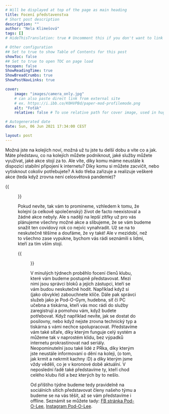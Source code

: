 ```yaml
---
# Will be displayed at top of the page as main heading
title: Focení představenstva
# Short post description
description: ""
author: "Nela Klimešová"
tags: []
# HideThisTranslation: true # Uncomment this if you don't want to link this translation of page in translations

# Other configuration
## Set to true to show Table of Contents for this post
showToc: false
## Set to true to open TOC on page load
tocopen: false
ShowReadingTime: true
ShowBreadCrumbs: true
ShowPostNavLinks: true

cover:
    image: "images/camera_only.jpg"
    # can also paste direct link from external site
    # ex. https://i.ibb.co/K0HVPBd/paper-mod-profilemode.png
    alt: "Foťák"
    relative: false # To use relative path for cover image, used in hugo Page-bundles

# Autogenerated date
date: Sun, 06 Jun 2021 17:34:00 CEST

layout: post
---
```


Možná jste na kolejích noví, možná už tu jste tu delší dobu a víte co a jak. Máte představu, co na kolejích můžete podniknout, jaké služby můžete využívat, jaké akce stojí za to. Ale víte, díky komu máme neustále k dispozici stabilní připojení k internetu? Díky komu si můžete zacvičit, nebo vytisknout cokoliv potřebujete? A kdo třeba zařizuje a realizuje veškeré akce (teda když zrovna není celosvětová pandemie)?

{{<figure src="images/people.jpg" alt="Image 3 - People">}}

Pokud nevíte, tak vám to promineme, vzhledem k tomu, že kolejní (a celkově společenský) život de facto neexistoval a žádné akce nebyly. Ale s nadějí na lepší zítřky už pro vás plánujeme všechny možné akce a slibujeme, že se vám budeme snažit ten covidový rok co nejvíc vynahradit. Už se na to neskutečně těšíme a doufáme, že vy také! Ale v mezidobí, než to všechno zase vypukne, bychom vás rádi seznámili s lidmi, kteří za tím vším stojí.

{{<figure src="images/camera_operator.jpg" alt="Image 2 - Camera operator">}}

V minulých týdnech proběhlo focení členů klubu, které vám budeme postupně představovat. Mezi nimi jsou správci bloků a jejich zástupci, kteří se vám budou neskutečně hodit. Například když si (jako obvykle) zabouchnete klíče. Dále pak správci služeb jako je Pod-O-Gym, hudebna, síť či PC učebna a tiskárna, kteří vás moc rádi do služby zaregistrují a pomohou vám, když budete potřebovat. Když například nevíte, jak se dostat do posilovny, nebo když nejste zrovna technický typ a tiskárna s vámi nechce spolupracovat. Představíme vám také síťaře, díky kterým funguje celý systém a můžeme tak v naprostém klidu, bez výpadků internetu prokrastinovat nad seriály. Neopominutelní jsou také lidé z PRka, díky kterým jste neustále informovaní o dění na koleji, (o tom, jak krmit a nekrmit kachny :D) a díky kterým jsme vždy věděli, co je v koronové době aktuální. V neposlední řadě také představíme ty, kteří chod celého klubu řídí a bez kterých by to nešlo.

Od příštího týdne budeme tedy pravidelně na sociálních sítích představovat členy našeho týmu a budeme se na vás těšit, až se vám představíme i offline. Seznámit se můžete tady: [FB stránka Pod-O-Lee](https://www.facebook.com/PodOLee-230079980485729), [Instagram Pod-O-Lee](https://www.instagram.com/pod_o_lee/).